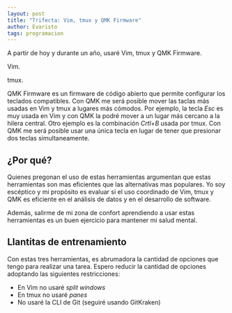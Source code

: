 ```yaml
---
layout: post
title: "Trifecta: Vim, tmux y QMK Firmware"
author: Evaristo
tags: programacion
---
```


A partir de hoy y durante un año, usaré Vim, tmux y QMK Firmware.

Vim.

tmux.

QMK Firmware es un firmware de código abierto que permite configurar los teclados compatibles. Con QMK me será posible
mover las taclas más usadas en Vim y tmux a lugares más cómodos. Por ejemplo, la tecla _Esc_ es muy usada en Vim y con
QMK la podré mover a un lugar más cercano a la hilera central. Otro ejemplo es la combinación _Crtl+B_ usada por tmux.
Con QMK me será posible usar una única tecla en lugar de tener que presionar dos teclas simultaneamente.

## ¿Por qué?

Quienes pregonan el uso de estas herramientas argumentan que estas herramientas son mas eficientes que las alternativas
mas populares.  Yo soy escéptico y mi propósito es evaluar si el uso coordinado de Vim, tmux y QMK es eficiente en el
análisis de datos y en el desarrollo de software.

Además, salirme de mi zona de confort aprendiendo a usar estas herramientas es un buen ejercicio para mantener mi salud
mental.

## Llantitas de entrenamiento

Con estas tres herramientas, es abrumadora la cantidad de opciones que tengo para realizar una tarea. Espero reducir la
cantidad de opciones adoptando las siguientes restricciones:

- En Vim no usaré _split windows_
- En tmux no usaré _panes_
- No usaré la CLI de Git (seguiré usando GitKraken)

